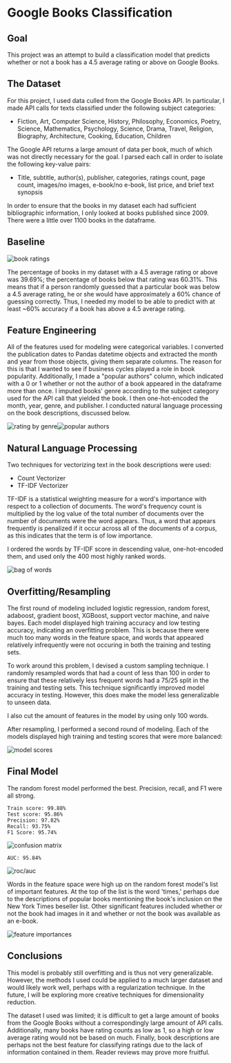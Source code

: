 # Google Books Classification

## Goal

This project was an attempt to build a classification model that predicts whether or not a book has a 4.5 average rating or above on Google Books.

## The Dataset

For this project, I used data culled from the Google Books API. In particular, I made API calls for texts classified under the following subject categories:

- Fiction, Art, Computer Science, History, Philosophy, Economics, Poetry, Science, Mathematics, Psychology, Science, Drama, Travel, Religion, Biography, Architecture, Cooking, Education, Children

The Google API returns a large amount of data per book, much of which was not directly necessary for the goal. I parsed each call in order to isolate the following key-value pairs:

- Title, subtitle, author(s), publisher, categories, ratings count, page count, images/no images, e-book/no e-book, list price, and brief text synopsis 

In order to ensure that the books in my dataset each had sufficient bibliographic information, I only looked at books published since 2009. There were a little over 1100 books in the dataframe.

## Baseline

![book ratings](plots/bookratings.png)

The percentage of books in my dataset with a 4.5 average rating or above was 39.69%; the percentage of books below that rating was 60.31%. This means that if a person randomly guessed that a particular book was below a 4.5 average rating, he or she would have approximately a 60% chance of guessing correctly. Thus, I needed my model to be able to predict with at least ~60% accuracy if a book has above a 4.5 average rating.

## Feature Engineering

All of the features used for modeling were categorical variables. I converted the publication dates to Pandas datetime objects and extracted the month and year from those objects, giving them separate columns. The reason for this is that I wanted to see if business cycles played a role in book popularity. Additionally, I made a "popular authors" column, which indicated with a 0 or 1 whether or not the author of a book appeared in the dataframe more than once. I imputed books' genre according to the subject category used for the API call that yielded the book. I then one-hot-encoded the month, year, genre, and publisher. I conducted natural language processing on the book descriptions, discussed below. 

![rating by genre](plots/ratingbygenre.png)![popular authors](plots/popularauthors.png) 

## Natural Language Processing

Two techniques for vectorizing text in the book descriptions were used:
- Count Vectorizer
- TF-IDF Vectorizer

TF-IDF is a statistical weighting measure for a word's importance with respect to a collection of documents. The word's frequency count is multiplied by the log value of the total number of documents over the number of documents were the word appears. Thus, a word that appears frequently is penalized if it occur across all of the documents of a corpus, as this indicates that the term is of low importance. 

I ordered the words by TF-IDF score in descending value, one-hot-encoded them, and used only the 400 most highly ranked words. 

![bag of words](plots/bagofwords.png)

## Overfitting/Resampling

The first round of modeling included logistic regression, random forest, adaboost, gradient boost, XGBoost, support vector machine, and naive bayes. Each model displayed high training accuracy and low testing accuracy, indicating an overfitting problem. This is because there were much too many words in the feature space, and words that appeared relatively infrequently were not occuring in both the training and testing sets.

To work around this problem, I devised a custom sampling technique. I randomly resampled words that had a count of less than 100 in order to ensure that these relatively less frequent words had a 75/25 split in the training and testing sets. This technique significantly improved model accuracy in testing. However, this does make the model less generalizable to unseen data. 

I also cut the amount of features in the model by using only 100 words.

After resampling, I performed a second round of modeling. Each of the models displayed high training and testing scores that were more balanced:

![model scores](plots/traintestscores.png)

## Final Model

The random forest model performed the best. Precision, recall, and F1 were all strong.

    Train score: 99.88%
    Test score: 95.86%
    Precision: 97.82%
    Recall: 93.75%
    F1 Score: 95.74%
![confusion matrix](plots/confusionmatrix.png)

    AUC: 95.84% 
    
![roc/auc](plots/rocauc.png)

Words in the feature space were high up on the random forest model's list of important features.  At the top of the list is the word 'times,' perhaps due to the descriptions of popular books mentioning the book's inclusion on the New York Times beseller list. Other significant features included whether or not the book had images in it and whether or not the book was available as an e-book. 

![feature importances](plots/featureimportances.png)

## Conclusions

This model is probably still overfitting and is thus not very generalizable. However, the methods I used could be applied to a much larger dataset and would likely work well, perhaps with a regularization technique. In the future, I will be exploring more creative techniques for dimensionality reduction.

The dataset I used was limited; it is difficult to get a large amount of books from the Google Books without a correspondingly large amount of API calls. Additionally, many books have rating counts as low as 1, so a high or low average rating would not be based on much. Finally, book descriptions are perhaps not the best feature for classifying ratings due to the lack of information contained in them. Reader reviews may prove more fruitful.